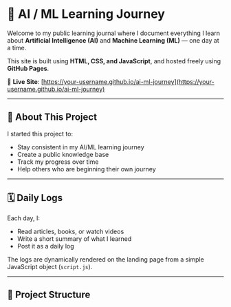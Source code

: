 # 🚀 AI / ML Learning Journey

Welcome to my public learning journal where I document everything I learn about **Artificial Intelligence (AI)** and **Machine Learning (ML)** — one day at a time.

This site is built using **HTML, CSS, and JavaScript**, and hosted freely using **GitHub Pages**.

📍 **Live Site**: [https://your-username.github.io/ai-ml-journey](https://your-username.github.io/ai-ml-journey)

---

## 🧠 About This Project

I started this project to:
- Stay consistent in my AI/ML learning journey
- Create a public knowledge base
- Track my progress over time
- Help others who are beginning their own journey

---

## 🗓️ Daily Logs

Each day, I:
- Read articles, books, or watch videos
- Write a short summary of what I learned
- Post it as a daily log

The logs are dynamically rendered on the landing page from a simple JavaScript object (`script.js`).

---

## 📂 Project Structure

